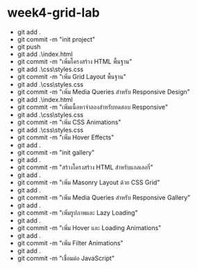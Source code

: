 # week4-grid-lab
- git add .  
- git commit -m "init project"  
- git push  
- git add .\index.html  
- git commit -m "เพิ่มโครงสร้าง HTML พื้นฐาน"  
- git add .\css\styles.css  
- git commit -m "เพิ่ม Grid Layout พื้นฐาน"  
- git add .\css\styles.css  
- git commit -m "เพิ่ม Media Queries สําหรับ Responsive Design"  
- git add .\index.html  
- git commit -m "เพิ่มเนื้อหาจําลองสําหรับทดสอบ Responsive"  
- git add .\css\styles.css  
- git commit -m "เพิ่ม CSS Animations"  
- git add .\css\styles.css  
- git commit -m "เพิ่ม Hover Effects"  
- git add .  
- git commit -m "init gallery"  
- git add .  
- git commit -m "สร้างโครงสร้าง HTML สำหรับแกลเลอรี่"  
- git add .  
- git commit -m "เพิ่ม Masonry Layout ด้วย CSS Grid"  
- git add .  
- git commit -m "เพิ่ม Media Queries สำหรับ Responsive Gallery"  
- git add .  
- git commit -m "เพิ่มรูปภาพและ Lazy Loading"  
- git add .  
- git commit -m "เพิ่ม Hover และ Loading Animations"  
- git add .  
- git commit -m "เพิ่ม Filter Animations"  
- git add .  
- git commit -m "เชื่อมต่อ JavaScript"
